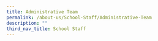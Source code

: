 ```yaml
---
title: Administrative Team
permalink: /about-us/School-Staff/Administrative-Team
description: ""
third_nav_title: School Staff
---
```

